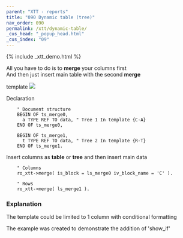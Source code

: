 ```yaml
---
parent: "XTT - reports"
title: "090 Dynamic table (tree)"
nav_order: 090
permalink: /xtt/dynamic-table/
_cus_head: "_popup_head.html"
_cus_index: "09"
---
```


{% include _xtt_demo.html %}

All you have to do is to **merge** your columns first<br/>
And then just insert main table with the second **merge**

template
![](https://raw.githubusercontent.com/wiki/bizhuka/xtt/img/09_templ.png)


Declaration
```abap
    " Document structure
    BEGIN OF ts_merge0,
      a TYPE REF TO data, " Tree 1 In template {C-A}
    END OF ts_merge0,

    BEGIN OF ts_merge1,
      t TYPE REF TO data, " Tree 2 In template {R-T}
    END OF ts_merge1.
```

Insert columns as __table__ or __tree__ and then insert main data
```abap
    " Columns
    ro_xtt->merge( is_block = ls_merge0 iv_block_name = 'C' ).

    " Rows
    ro_xtt->merge( ls_merge1 ).
```

### Explanation
The template could be limited to 1 column with conditional formatting

The example was created to demonstrate the addition of 'show_if'